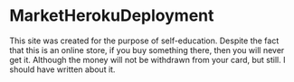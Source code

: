 # MarketHerokuDeployment

This site was created for the purpose of self-education.
Despite the fact that this is an online store, if you buy something there, then you will never get it.
Although the money will not be withdrawn from your card, but still.  I should have written about it.
